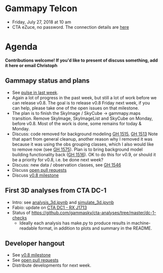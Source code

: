 # Gammapy Telcon

* Friday, July 27, 2018 at 10 am
* CTA eZuce, no password.  The connection details are [here](ezuce.txt)

# Agenda

**Contributions welcome! If you'd like to present of discuss something, add it here or email Christoph**

## Gammapy status and plans

* See [pulse in last week](https://github.com/gammapy/gammapy/pulse/weekly).
* Again a lot of progress in the past week, but still a lot of work before we can release v0.8.
  The goal is to release v0.8 Friday next week, if you can help, please take one of the open issues on that milestone.
* The plan is to finish the SkyImage / SkyCube -> gammapy.maps transition.
  Remove SkyImage, SkyImageList and SkyCube on Monday, before v0.8.
  Most of the work is done, some remains for today & Monday.
* Discuss: code removed for background modeling [GH 1515](https://github.com/gammapy/gammapy/pull/1515), [GH 1513](https://github.com/gammapy/gammapy/pull/1513)
  Note that apart from general cleanup, another reason why I removed it was because it was using the obs grouping classes, which I also would like to remove now (see [GH 1575](https://github.com/gammapy/gammapy/pull/1575)).
  Plan is to bring background model building functionality back ([GH 1516](https://github.com/gammapy/gammapy/pull/1516)). OK to do this for v0.9, or should it be a priority for v0.8, i.e. be done next week?
* Discuss: new data / observation classes, see [GH 1546](https://github.com/gammapy/gammapy/pull/1546)
* Discuss [open pull requests](https://github.com/gammapy/gammapy/pulls)
* Discuss [v0.8 milestone](https://github.com/gammapy/gammapy/milestone/11)


## First 3D analyses from CTA DC-1

* Intro: see [analysis_3d.ipynb](https://github.com/gammapy/gammapy-extra/blob/master/notebooks/analysis_3d.ipynb) and [simulate_3d.ipynb](https://github.com/gammapy/gammapy-extra/blob/master/notebooks/simulate_3d.ipynb)
* Fabio: update on [CTA DC1 - RX J1713](https://github.com/gammasky/cta-analyses/tree/master/dc-1-checks/rx_j1713)
* Status of https://github.com/gammasky/cta-analyses/tree/master/dc-1-checks
  * Ideally each analysis has make.py to produce results in machine-readable format,
  in addition to plots and summary in the README.

## Developer hangout

* See [v0.8 milestone](https://github.com/gammapy/gammapy/milestone/11)
* See [open pull requests](https://github.com/gammapy/gammapy/pulls)
* Distribute developments for next week.
